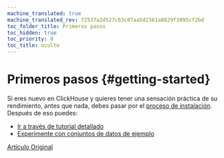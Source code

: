 ```yaml
---
machine_translated: true
machine_translated_rev: 72537a2d527c63c07aa5d2361a8829f3895cf2bd
toc_folder_title: Primeros pasos
toc_hidden: true
toc_priority: 8
toc_title: oculto
---
```


# Primeros pasos {#getting-started}

Si eres nuevo en ClickHouse y quieres tener una sensación práctica de su rendimiento, antes que nada, debes pasar por el [proceso de instalación](install.md). Después de eso puedes:

-   [Ir a través de tutorial detallado](tutorial.md)
-   [Experimente con conjuntos de datos de ejemplo](example-datasets/ontime.md)

[Artículo Original](https://clickhouse.tech/docs/en/getting_started/) <!--hide-->
